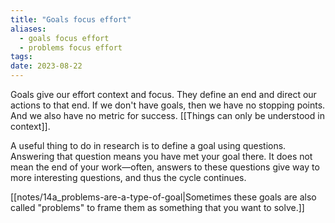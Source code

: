 ```yaml
---
title: "Goals focus effort"
aliases:
  - goals focus effort
  - problems focus effort
tags: 
date: 2023-08-22
---
```


Goals give our effort context and focus. They define an end and direct our actions to that end. If we don't have goals, then we have no stopping points. And we also have no metric for success. [[Things can only be understood in context]].

A useful thing to do in research is to define a goal using questions. Answering that question means you have met your goal there. It does not mean the end of your work—often, answers to these questions give way to more interesting questions, and thus the cycle continues.

[[notes/14a_problems-are-a-type-of-goal|Sometimes these goals are also called "problems" to frame them as something that you want to solve.]]